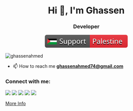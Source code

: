 <h1 align="center">Hi 👋, I'm Ghassen</h1>
<h3 align="center">Developer</h3>
<p align="center">
  <a href="https://www.map.org.uk"><img src="https://raw.githubusercontent.com/Ademking/Support-Palestine/main/Support-Palestine.svg" alt="Support Palestine"></a>
<p align="left"> <img src="https://komarev.com/ghpvc/?username=ghassenahmed&label=Profile%20views&color=0e75b6&style=flat" alt="ghassenahmed" /> </p>

- 📫 How to reach me **ghassenahmed74@gmail.com**

<h3 align="left">Connect with me:</h3>
<p align="left">
</p>



[![](https://raw.githubusercontent.com/vn7n24fzkq/github-profile-summary-cards-example/master/profile-summary-card-output/vue/0-profile-details.svg)](https://github.com/vn7n24fzkq/github-profile-summary-cards)
[![](https://raw.githubusercontent.com/vn7n24fzkq/github-profile-summary-cards-example/master/profile-summary-card-output/vue/1-repos-per-language.svg)](https://github.com/vn7n24fzkq/github-profile-summary-cards) [![](https://raw.githubusercontent.com/vn7n24fzkq/github-profile-summary-cards-example/master/profile-summary-card-output/vue/2-most-commit-language.svg)](https://github.com/vn7n24fzkq/github-profile-summary-cards)
[![](https://raw.githubusercontent.com/vn7n24fzkq/github-profile-summary-cards-example/master/profile-summary-card-output/vue/3-stats.svg)](https://github.com/vn7n24fzkq/github-profile-summary-cards) [![](https://raw.githubusercontent.com/vn7n24fzkq/github-profile-summary-cards-example/master/profile-summary-card-output/vue/4-productive-time.svg)](https://github.com/vn7n24fzkq/github-profile-summary-cards)

[More Info](https://github.com/vn7n24fzkq/github-profile-summary-cards)
